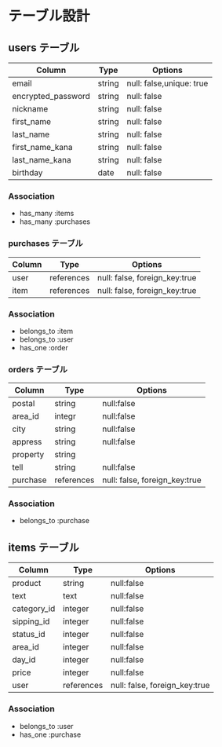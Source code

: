 
# テーブル設計

## users テーブル

| Column             | Type       | Options                       |
| ------------------ | ---------- | ----------------------------- |
| email              | string     | null: false,unique: true      |
| encrypted_password | string     | null: false                   |
| nickname           | string     | null: false                   |
| first_name         | string     | null: false                   | 
| last_name          | string     | null: false                   |
| first_name_kana    | string     | null: false                   |
| last_name_kana     | string     | null: false                   |
| birthday           | date       | null: false                   |

### Association

- has_many :items
- has_many :purchases


### purchases テーブル
| Column     | Type       | Options                       |
| ---------- | ---------- | ----------------------------- |
| user       | references | null: false, foreign_key:true |
| item       | references | null: false, foreign_key:true |

### Association

- belongs_to :item
- belongs_to :user
- has_one    :order


### orders テーブル

| Column     | Type       | Options                       |
| ---------- | ---------- | ----------------------------- |
| postal     | string     | null:false                    |
| area_id    | integr     | null:false                    |
| city       | string     | null:false                    |
| appress    | string     | null:false                    |
| property   | string     |                               |
| tell       | string     | null:false                    |
| purchase   | references | null: false, foreign_key:true |

### Association
- belongs_to :purchase


## items テーブル

| Column      | Type       | Options                       |
| ----------- | ---------- | ----------------------------- |
| product     | string     | null:false                    |
| text        | text       | null:false                    |
| category_id | integer    | null:false                    |
| sipping_id  | integer    | null:false                    |
| status_id   | integer    | null:false                    |
| area_id     | integer    | null:false                    |
| day_id      | integer    | null:false                    |
| price       | integer    | null:false                    |
| user        | references | null: false, foreign_key:true |

### Association

- belongs_to :user
- has_one    :purchase
